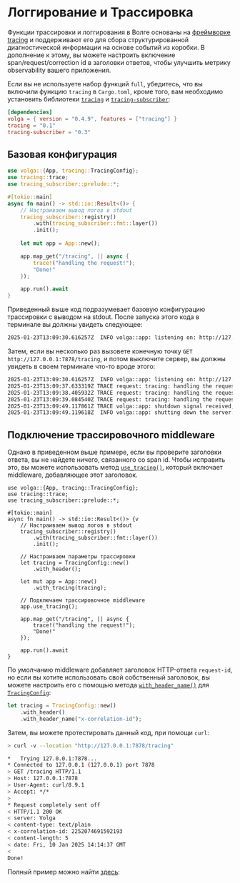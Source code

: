 # Логгирование и Трассировка

Функции трассировки и логгирования в Волге основаны на [фреймворке tracing](https://docs.rs/tracing/latest/tracing/index.html) и поддерживают его для сбора структурированной диагностической информации на основе событий из коробки.
В дополнение к этому, вы можете настроить включение span/request/correction id в заголовки ответов, чтобы улучшить метрику observability вашего приложения.

Если вы не используете набор функций `full`, убедитесь, что вы включили функцию `tracing` в `Cargo.toml`, кроме того, вам необходимо установить библиотеки [`tracing`](https://crates.io/crates/tracing) и [`tracing-subscriber`](https://crates.io/crates/tracing-subscriber):

```toml
[dependencies]
volga = { version = "0.4.9", features = ["tracing"] }
tracing = "0.1"
tracing-subscriber = "0.3"
```

## Базовая конфигурация
```rust
use volga::{App, tracing::TracingConfig};
use tracing::trace;
use tracing_subscriber::prelude::*;

#[tokio::main]
async fn main() -> std::io::Result<()> {
    // Настраиваем вывод логов в stdout
    tracing_subscriber::registry()
        .with(tracing_subscriber::fmt::layer())
        .init();
    
    let mut app = App::new();

    app.map_get("/tracing", || async {
        trace!("handling the request!");
        "Done!"
    });

    app.run().await
}
```
Приведенный выше код подразумевает базовую конфигурацию трассировки с выводом на stdout. После запуска этого кода в терминале вы должны увидеть следующее:
```bash
2025-01-23T13:09:30.616257Z  INFO volga::app: listening on: http://127.0.0.1:7878
```
Затем, если вы несколько раз вызовете конечную точку `GET http://127.0.0.1:7878/tracing`, и потом выключите сервер, вы должны увидеть в своем терминале что-то вроде этого:
```bash
2025-01-23T13:09:30.616257Z  INFO volga::app: listening on: http://127.0.0.1:7878
2025-01-23T13:09:37.633319Z TRACE request: tracing: handling the request!
2025-01-23T13:09:38.405932Z TRACE request: tracing: handling the request!
2025-01-23T13:09:39.084540Z TRACE request: tracing: handling the request!
2025-01-23T13:09:49.117861Z TRACE volga::app: shutdown signal received, not accepting new requests
2025-01-23T13:09:49.119618Z  INFO volga::app: shutting down the server...
```

## Подключение трассировочного middleware
Однако в приведенном выше примере, если вы проверите заголовки ответа, вы не найдете ничего, связанного со span id. Чтобы исправить это, вы можете использовать метод [`use_tracing()`](https://docs.rs/volga/latest/volga/app/struct.App.html#method.use_tracing), который включает middleware, добавляющее этот заголовок.
```rust{12-14,19-20}
use volga::{App, tracing::TracingConfig};
use tracing::trace;
use tracing_subscriber::prelude::*;

#[tokio::main]
async fn main() -> std::io::Result<()> {v
    // Настраиваем вывод логов в stdout
    tracing_subscriber::registry()
        .with(tracing_subscriber::fmt::layer())
        .init();

    // Настраиваем параметры трассировки
    let tracing = TracingConfig::new()
        .with_header();
    
    let mut app = App::new()
        .with_tracing(tracing);

    // Подключаем трассировочное middleware
    app.use_tracing();

    app.map_get("/tracing", || async {
        trace!("handling the request!");
        "Done!"
    });

    app.run().await
}
```
По умолчанию middleware добавляет заголовок HTTP-ответа `request-id`, но если вы хотите использовать свой собственный заголовок, вы можете настроить его с помощью метода [`with_header_name()`](https://docs.rs/volga/latest/volga/tracing/struct.TracingConfig.html#method.with_header_name) для [`TracingConfig`](https://docs.rs/volga/latest/volga/tracing/struct.TracingConfig.html):
```rust
let tracing = TracingConfig::new()
    .with_header()
    .with_header_name("x-correlation-id");
```
Затем, вы можете протестировать данный код, при помощи `curl`:
```bash
> curl -v --location "http://127.0.0.1:7878/tracing"
```
```bash
*   Trying 127.0.0.1:7878...
* Connected to 127.0.0.1 (127.0.0.1) port 7878
> GET /tracing HTTP/1.1
> Host: 127.0.0.1:7878
> User-Agent: curl/8.9.1
> Accept: */*
>
* Request completely sent off
< HTTP/1.1 200 OK
< server: Volga
< content-type: text/plain
< x-correlation-id: 2252074691592193
< content-length: 5
< date: Fri, 10 Jan 2025 14:14:37 GMT
<
Done!
```

Полный пример можно найти [здесь](https://github.com/RomanEmreis/volga/blob/main/examples/tracing.rs):
